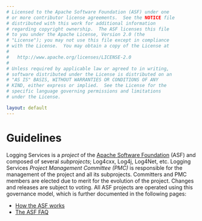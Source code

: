 ```yaml
---
# Licensed to the Apache Software Foundation (ASF) under one
# or more contributor license agreements.  See the NOTICE file
# distributed with this work for additional information
# regarding copyright ownership.  The ASF licenses this file
# to you under the Apache License, Version 2.0 (the
# "License"); you may not use this file except in compliance
# with the License.  You may obtain a copy of the License at
#
#   http://www.apache.org/licenses/LICENSE-2.0
#
# Unless required by applicable law or agreed to in writing,
# software distributed under the License is distributed on an
# "AS IS" BASIS, WITHOUT WARRANTIES OR CONDITIONS OF ANY
# KIND, either express or implied.  See the License for the
# specific language governing permissions and limitations
# under the License.

layout: default
---
```


# Guidelines

Logging Services is a _project_ of the [Apache Software Foundation](https://apache.org) (ASF) and composed of several _subprojects_; Log4cxx, Log4j, Log4Net, etc.
Logging Services _Project Management Committee (PMC)_ is responsible for the management of the project and all its subprojects.
Committers and PMC members are elected due to merit for the evolution of the project.
Changes and releases are subject to voting.
All ASF projects are operated using this governance model, which is further documented in the following pages:

* [How the ASF works](https://apache.org/foundation/how-it-works)
* [The ASF FAQ](http://www.apache.org/foundation/faq.html)
